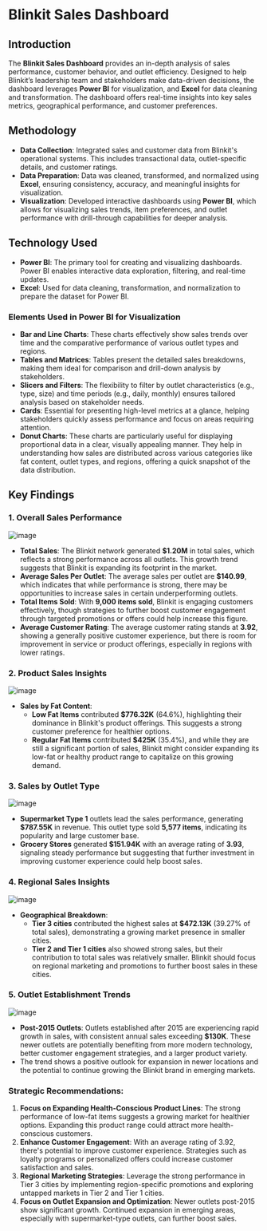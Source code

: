 # Blinkit Sales Dashboard

## Introduction
The **Blinkit Sales Dashboard** provides an in-depth analysis of sales performance, customer behavior, and outlet efficiency. Designed to help Blinkit’s leadership team and stakeholders make data-driven decisions, the dashboard leverages **Power BI** for visualization, and **Excel** for data cleaning and transformation. The dashboard offers real-time insights into key sales metrics, geographical performance, and customer preferences.

## Methodology
- **Data Collection**: Integrated sales and customer data from Blinkit's operational systems. This includes transactional data, outlet-specific details, and customer ratings.
- **Data Preparation**: Data was cleaned, transformed, and normalized using **Excel**, ensuring consistency, accuracy, and meaningful insights for visualization.
- **Visualization**: Developed interactive dashboards using **Power BI**, which allows for visualizing sales trends, item preferences, and outlet performance with drill-through capabilities for deeper analysis.

## Technology Used
- **Power BI**: The primary tool for creating and visualizing dashboards. Power BI enables interactive data exploration, filtering, and real-time updates.
- **Excel**: Used for data cleaning, transformation, and normalization to prepare the dataset for Power BI.

### Elements Used in Power BI for Visualization
- **Bar and Line Charts**: These charts effectively show sales trends over time and the comparative performance of various outlet types and regions.
- **Tables and Matrices**: Tables present the detailed sales breakdowns, making them ideal for comparison and drill-down analysis by stakeholders.
- **Slicers and Filters**: The flexibility to filter by outlet characteristics (e.g., type, size) and time periods (e.g., daily, monthly) ensures tailored analysis based on stakeholder needs.
- **Cards**: Essential for presenting high-level metrics at a glance, helping stakeholders quickly assess performance and focus on areas requiring attention.
- **Donut Charts**: These charts are particularly useful for displaying proportional data in a clear, visually appealing manner. They help in understanding how sales are distributed across various categories like fat content, outlet types, and regions, offering a quick snapshot of the data distribution.

## Key Findings

### **1. Overall Sales Performance**

![image](https://github.com/user-attachments/assets/16d5f871-f8f2-48dc-916f-87f146b1fb82)


- **Total Sales**: The Blinkit network generated **$1.20M** in total sales, which reflects a strong performance across all outlets. This growth trend suggests that Blinkit is expanding its footprint in the market.
- **Average Sales Per Outlet**: The average sales per outlet are **$140.99**, which indicates that while performance is strong, there may be opportunities to increase sales in certain underperforming outlets.
- **Total Items Sold**: With **9,000 items sold**, Blinkit is engaging customers effectively, though strategies to further boost customer engagement through targeted promotions or offers could help increase this figure.
- **Average Customer Rating**: The average customer rating stands at **3.92**, showing a generally positive customer experience, but there is room for improvement in service or product offerings, especially in regions with lower ratings.

### **2. Product Sales Insights**

![image](https://github.com/user-attachments/assets/b09e09ed-75c6-4a83-a42d-a9beb3e7e2dd)

- **Sales by Fat Content**:
  - **Low Fat Items** contributed **$776.32K** (64.6%), highlighting their dominance in Blinkit's product offerings. This suggests a strong customer preference for healthier options.
  - **Regular Fat Items** contributed **$425K** (35.4%), and while they are still a significant portion of sales, Blinkit might consider expanding its low-fat or healthy product range to capitalize on this growing demand.
  
### **3. Sales by Outlet Type**

![image](https://github.com/user-attachments/assets/b0ab9723-a2ea-48a2-b49d-5fac40921d07)

- **Supermarket Type 1** outlets lead the sales performance, generating **$787.55K** in revenue. This outlet type sold **5,577 items**, indicating its popularity and large customer base.
- **Grocery Stores** generated **$151.94K** with an average rating of **3.93**, signaling steady performance but suggesting that further investment in improving customer experience could help boost sales.

### **4. Regional Sales Insights**

![image](https://github.com/user-attachments/assets/10de09e5-4a2d-4719-b93e-3a44a52af495)

- **Geographical Breakdown**:
  - **Tier 3 cities** contributed the highest sales at **$472.13K** (39.27% of total sales), demonstrating a growing market presence in smaller cities.
  - **Tier 2 and Tier 1 cities** also showed strong sales, but their contribution to total sales was relatively smaller. Blinkit should focus on regional marketing and promotions to further boost sales in these cities.
  
### **5. Outlet Establishment Trends**

![image](https://github.com/user-attachments/assets/ab6813f3-2682-414d-a59a-40e828ef1d0d)

- **Post-2015 Outlets**: Outlets established after 2015 are experiencing rapid growth in sales, with consistent annual sales exceeding **$130K**. These newer outlets are potentially benefiting from more modern technology, better customer engagement strategies, and a larger product variety.
- The trend shows a positive outlook for expansion in newer locations and the potential to continue growing the Blinkit brand in emerging markets.


### **Strategic Recommendations**:
1. **Focus on Expanding Health-Conscious Product Lines**: The strong performance of low-fat items suggests a growing market for healthier options. Expanding this product range could attract more health-conscious customers.
2. **Enhance Customer Engagement**: With an average rating of 3.92, there's potential to improve customer experience. Strategies such as loyalty programs or personalized offers could increase customer satisfaction and sales.
3. **Regional Marketing Strategies**: Leverage the strong performance in Tier 3 cities by implementing region-specific promotions and exploring untapped markets in Tier 2 and Tier 1 cities.
4. **Focus on Outlet Expansion and Optimization**: Newer outlets post-2015 show significant growth. Continued expansion in emerging areas, especially with supermarket-type outlets, can further boost sales.
